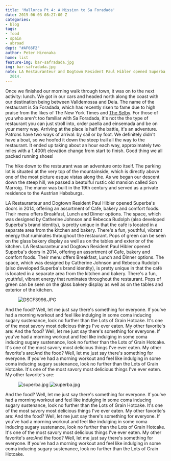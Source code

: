 ```yaml
---
title: 'Mallorca Pt 4: A Mission to Sa Foradada'
date: 2015-06-03 08:27:00 Z
categories:
- blog
tags:
- food
- spain
- abroad
dept: "#AF66F2"
author: Peter Hironaka
home: list
feature-img: bar-safradada.jpg
img: bar-safradada.jpg
note: LA Restauranteur and Dogtown Resident Paul Hibler opened Superba's doors in
  2014.
---
```



Once we finished our morning walk through town, it was on to the next activity: lunch. We got in our cars and headed north along the coast with our destination being between Valldemossa and Deia. The name of the restaurant is Sa Foradada, which has recently risen to fame due to high praise from the likes of The New York Times and [The Selby](http://tmagazine.blogs.nytimes.com/2012/05/18/edible-selby-fire-island/?_r=0). For those of you who aren't too familiar with Sa Foradada, it's not the the type of restaurant you can just stroll into, order paella and einsemada and be on your merry way. Arriving at the place is half the battle, it's an adventure. Patrons have two ways of arrival: by sail or by foot. We definitely didn't have a boat, so we hoofed it down the steep trail all the way to the restaurant. It ended up taking about an hour each way, approximately two miles with a 1,400ft elevation change from start to finish. Good thing we all packed running shoes!

The hike down to the restaurant was an adventure onto itself. The parking lot is situated at the very top of the mountainside, which is directly above one of the most picture esque vistas along the. As we began our descent down the steep hill, we passed a beatuiful rustic old mansion called Son Marroig. The manor was built in the 19th century and served as a private residence to the Austrian Habsburgs. 

LA Restauranteur and Dogtown Resident Paul Hibler opened Superba's doors in 2014, offering an assortment of Cafe, bakery and comfort foods. Their menu offers Breakfast, Lunch and Dinner options. The space, which was designed by Catherine Johnson and Rebecca Rudolph (also developed Superba's brand identity), is pretty unique in that the café is located in a separate area from the kitchen and bakery. There's a fun, youthful, vibrant energy that ruminates throughout the restaurant. Pops of green can be seen on the glass bakery display as well as on the tables and exterior of the kitchen.
LA Restauranteur and Dogtown Resident Paul Hibler opened Superba's doors in 2014, offering an assortment of Cafe, bakery and comfort foods. Their menu offers Breakfast, Lunch and Dinner options. The space, which was designed by Catherine Johnson and Rebecca Rudolph (also developed Superba's brand identity), is pretty unique in that the café is located in a separate area from the kitchen and bakery. There's a fun, youthful, vibrant energy that ruminates throughout the restaurant. Pops of green can be seen on the glass bakery display as well as on the tables and exterior of the kitchen.

<figure> <img src="/uploads/DSCF3996.JPG" alt="DSCF3996.JPG"> </figure>

And the food? Well, let me just say there's something for everyone. If you've had a morning workout and feel like indulging in some coma inducing sugary sustenance, look no further than the Lots of Grain Hotcake. It's one of the most savory most delicious things I've ever eaten. My other favorite's are: And the food? Well, let me just say there's something for everyone. If you've had a morning workout and feel like indulging in some coma inducing sugary sustenance, look no further than the Lots of Grain Hotcake. It's one of the most savory most delicious things I've ever eaten. My other favorite's are:And the food? Well, let me just say there's something for everyone. If you've had a morning workout and feel like indulging in some coma inducing sugary sustenance, look no further than the Lots of Grain Hotcake. It's one of the most savory most delicious things I've ever eaten. My other favorite's are:

<figure> <img src="/uploads/sa-donkey.JPG" class="row-2" alt="superba.jpg"> <img src="/uploads/sa-walk.JPG" class="row-2" alt="superba.jpg"></figure>

And the food? Well, let me just say there's something for everyone. If you've had a morning workout and feel like indulging in some coma inducing sugary sustenance, look no further than the Lots of Grain Hotcake. It's one of the most savory most delicious things I've ever eaten. My other favorite's are: And the food? Well, let me just say there's something for everyone. If you've had a morning workout and feel like indulging in some coma inducing sugary sustenance, look no further than the Lots of Grain Hotcake. It's one of the most savory most delicious things I've ever eaten. My other favorite's are:And the food? Well, let me just say there's something for everyone. If you've had a morning workout and feel like indulging in some coma inducing sugary sustenance, look no further than the Lots of Grain Hotcake.
